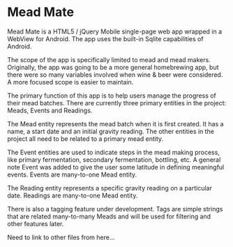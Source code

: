 # Mead Mate
Mead Mate is a HTML5 / jQuery Mobile single-page web app wrapped in a WebView for Android. The app uses the built-in Sqlite capabilities of Android.

The scope of the app is specifically limited to mead and mead makers. Originally, the app was going to be a more general homebrewing app, but there were so many variables involved when wine & beer were considered. A more focused scope is easier to maintain.

The primary function of this app is to help users manage the progress of their mead batches. There are currently three primary entities in the project: Meads, Events and Readings.

The Mead entity represents the mead batch when it is first created. It has a name, a start date and an initial gravity reading. The other entities in the project all need to be related to a primary mead entity.

The Event entities are used to indicate steps in the mead making process, like primary fermentation, secondary fermentation, bottling, etc. A general note Event was added to give the user some latitude in defining meaningful events. Events are many-to-one Mead entity.

The Reading entity represents a specific gravity reading on a particular date. Readings are many-to-one Mead entity.

There is also a tagging feature under development. Tags are simple strings that are related many-to-many Meads and will be used for filtering and other features later.

Need to link to other files from here...
